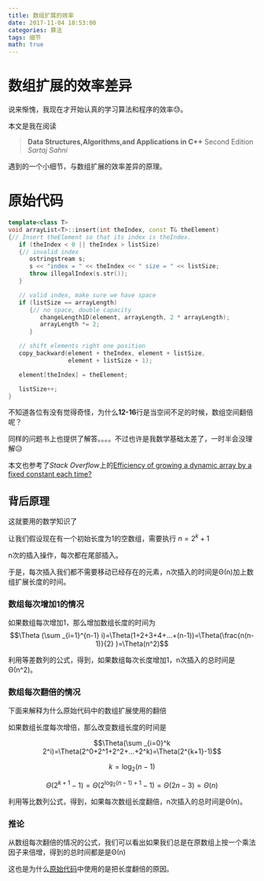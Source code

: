 ```yaml
---
title: 数组扩展的效率
date: 2017-11-04 18:53:00
categories: 算法
tags: 细节
math: true
---
```


# 数组扩展的效率差异

说来惭愧，我现在才开始认真的学习算法和程序的效率😓。

本文是我在阅读

> **Data Structures,Algorithms,and Applications in C++** Second Edition
> *Sartaj Sahni*

遇到的一个小细节，与数组扩展的效率差异的原理。

<!--more-->

# 原始代码

```c++
template<class T>
void arrayList<T>::insert(int theIndex, const T& theElement)
{// Insert theElement so that its index is theIndex.
   if (theIndex < 0 || theIndex > listSize)
   {// invalid index
      ostringstream s;
      s << "index = " << theIndex << " size = " << listSize;
      throw illegalIndex(s.str());
   }

   // valid index, make sure we have space
   if (listSize == arrayLength)
      {// no space, double capacity
         changeLength1D(element, arrayLength, 2 * arrayLength);
         arrayLength *= 2;
      }

   // shift elements right one position
   copy_backward(element + theIndex, element + listSize,
                 element + listSize + 1);

   element[theIndex] = theElement;

   listSize++;
}
```

不知道各位有没有觉得奇怪，为什么**12-16**行是当空间不足的时候，数组空间翻倍呢？

同样的问题书上也提供了解答。。。。不过也许是我数学基础太差了，一时半会没理解😥

本文也参考了*Stack Overflow*上的[Efficiency of growing a dynamic array by a fixed constant each time?](https://stackoverflow.com/questions/19146037/efficiency-of-growing-a-dynamic-array-by-a-fixed-constant-each-time)

## 背后原理

这就要用的数学知识了

让我们假设现在有一个初始长度为1的空数组，需要执行 $n=2^k+1$

n次的插入操作，每次都在尾部插入。

于是，每次插入我们都不需要移动已经存在的元素，n次插入的时间是Θ(n)加上数组扩展长度的时间。

### 数组每次增加1的情况

如果数组每次增加1，那么增加数组长度的时间为
$$\Theta (\sum _{i=1}^{n-1} i)=\Theta(1+2+3+4+...+(n-1))=\Theta(\frac{n(n-1)}{2} )=\Theta(n^2)$$

利用等差数列的公式，得到，如果数组每次长度增加1，n次插入的总时间是Θ(n^2)。

### 数组每次翻倍的情况

下面来解释为什么原始代码中的数组扩展使用的翻倍

如果数组长度每次增倍，那么改变数组长度的时间是

$$\Theta(\sum _{i=0}^k 2^i)=\Theta(2^0+2^1+2^2+...+2^k)=\Theta(2^{k+1}-1)$$

$$k={\log _2(n-1)}$$

$$\Theta(2^{k+1}-1)=\Theta(2^{\log _2(n-1)+1}-1)=\Theta(2n-3)=\Theta(n)$$

利用等比数列公式，得到，如果每次数组长度翻倍，n次插入的总时间是Θ(n)。

### 推论

从数组每次翻倍的情况的公式，我们可以看出如果我们总是在原数组上按一个乘法因子来倍增，得到的总时间都是是Θ(n)

这也是为什么[原始代码](#原始代码)中使用的是把长度翻倍的原因。

